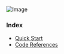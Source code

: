 ![Image](https://github.com/dmitriiweb/extract-emails/blob/docs_improvements/images/email.png?raw=true)

### Index
- [Quick Start](quick_start/intro.md#Intro)
- [Code References](code/workers.md#Workers)
